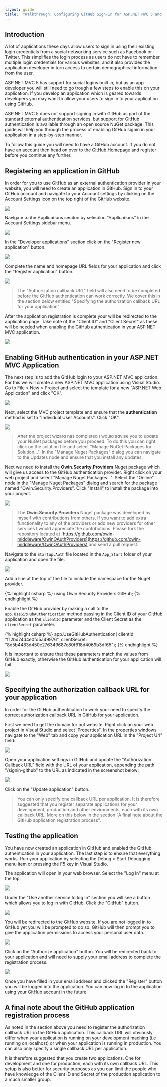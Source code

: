 ```yaml
---
layout: guide
title:  "Walkthrough: Configuring GitHub Sign-In for ASP.NET MVC 5 and Visual Studio 2013"
---
```


## Introduction
A lot of applications these days allow users to sign in using their existing login credentials from a social networking service such as Facebook or Twitter.  This simplifies the login process as users do not have to remember multiple login credentials for various websites, and it also provides the application developer in turn access to certain demographical information from the user.

ASP.NET MVC 5 has support for social logins built in, but as an app developer you will still need to go trough a few steps to enable this on your application.  If you develop an application which is geared towards developers you may want to allow your users to sign in to your application using GitHub.  

ASP.NET MVC 5 does not support signing in with GitHub as part of the standard external authentication services, but support for GitHub authentication is available through an open source NuGet package. This guide will help you through the process of enabling GitHub signin in your application in a step-by-step manner.

To follow this guide you will need to have a GitHub account.  If you do not have an account then head on over to the [GitHub Homepage](http://www.github.com) and register before you continue any further.

## Registering an application in GitHub
In order for you to use GitHub as an external authentication provider in your website, you will need to create an application in GitHub.  Sign in to your GitHub account and navigate to your Account settings by clicking on the Account Settings icon on the top right of the GitHub website.

![](/images/guides/github/github_account_settings_menu.png)

Navigate to the Applications section by selection "Applications" in the Account Settings sidebar menu.

![](/images/guides/github/account_settings_sidebar.png)

In the "Developer applications" section click on the "Register new application" button.

![](/images/guides/github/developer_applications_section.png)

Complete the name and homepage URL fields for your application and click the "Register application" button.

![](/images/guides/github/github_application_registration.png)

> The "Authorization callback URL" field will also need to be completed before the GitHub authentication can work correctly.  We cover this in the section below entitled "Specifying the authorization callback URL for your application"

After the application registration is complete your will be redirected to the application page.  Take note of the "Client ID" and "Client Secret" as these will be needed when enabling the GitHub authentication in your ASP.NET MVC application.

![](/images/guides/github/application_keys.png)

## Enabling GitHub authentication in your ASP.NET MVC Application
The next step is to add the GitHub login to your ASP.NET MVC application.  For this we will create a new ASP.NET MVC application using Visual Studio. Go to File > New > Project and select the template for a new "ASP.NET Web Application" and click "OK".

![](/images/guides/github/new_project.png)

Next, select the MVC project template and ensure that the **authentication** method is set to "Individual User Accounts".  Click "OK".

![](/images/guides/github/new_project_mvc.png)

> After the project wizard has completed I would advise you to update your NuGet packages before you proceed.  To do this you can right click on the solution file and select "Manage NuGet Packages for Solution...".  In the "Manage Nuget Packages" dialog you can navigate to the Updates node and ensure that you install any updates.

Next we need to install the **Owin.Security.Providers** Nuget package which will give us access to the GitHub authentication provider.  Right click on your web project and select "Manage Nuget Packages...". Select the "Online" node in the "Manage Nuget Packages" dialog and search for the package named "Owin.Security.Providers".  Click "Install" to install the package into your project.

![](/images/guides/github/nuget_package_dialog.png)

> The **Owin.Security.Providers** Nuget package was developed by myself with contributions from others.  If you want to add extra functionality to any of the providers or add new providers for other services I would appreciate the contributions.  Please fork the repository located at [https://github.com/owin-middleware/OwinOAuthProviders](https://github.com/owin-middleware/OwinOAuthProviders) and send a pull request.

Navigate to the `Startup.Auth` file located in the `App_Start` folder of your application and open the file.

![](/images/guides/github/navigate_startup_auth.png)

Add a line at the top of the file to include the namespace for the Nuget provider.

{% highlight csharp %}
using Owin.Security.Providers.GitHub;
{% endhighlight %}

Enable the GitHub provider by making a call to the `app.UseGitHubAuthentication` method passing in the Client ID of your GitHub application as the `clientId` parameter and the Client Secret as the `clientSecret` parameter.

{% highlight csharp %}
app.UseGitHubAuthentication(
	clientId: "f12bd74d4e0fd5a49976",
	clientSecret: "8d5b4483d450c276349687e80f618d4069b3df65");
{% endhighlight %}

It is important to ensure that these parameters match the values from GitHub exactly, otherwise the GitHub authentication for your application will fail.

![](/images/guides/github/keys_matchup.png)

## Specifying the authorization callback URL for your application
In order for the GitHub authentication to work your need to specify the correct authorization callback URL in GitHub for your application.

First we need to get the domain for out website. Right click on your web project in Visual Studio and select 'Properties".  In the properties windows navigate to the "Web" tab and copy your application URL in the "Project Url" field:

![](/images/guides/github/project_properties.png)

Open your application settings in GitHub and update the "Authorization Callback URL" field with the URL of your application, appending the path "/signin-github" to the URL as indicated in the screenshot below:

![](/images/guides/github/update_github_application_callback.png)

Click on the "Update application" button.

> You can only specify one callback URL per application.  It is therefore suggested that you register separate applications for your development, production and other environments, each with its own callback URL.  More on this below in the section "A final note about the GitHub application registration process".

## Testing the application
You have now created an application in GitHub and enabled the GitHub authentication in your application.  The last step is to ensure that everything works.  Run your application by selecting the Debug > Start Debugging menu item or pressing the F5 key in Visual Studio.

The application will open in your web browser.  Select the "Log In" menu at the top.

![](/images/guides/github/application_start_screen.png)

Under the "Use another service to log in" section you will see a button which allows you to log in with GitHub.  Click the "GitHub" button.

![](/images/guides/github/application_login_screen.png)

You will be redirected to the GitHub website.  If you are not logged in to GitHub yet you will be prompted to do so.  GitHub will then prompt you to give the application permissions to access your personal user data.

![](/images/guides/github/github_permission.png)

Click on the "Authorize application" button.  You will be redirected back to your application and will need to supply your email address to complete the registration process.

![](/images/guides/github/complete_registration.png)

Once you have filled in your email address and clicked the "Register" button you will be logged into the application.  You can now log in to the application using your GitHub account in the future.

## A final note about the GitHub application registration process
As noted in the section above you need to register the authorization callback URL in the GitHub application.  This callback URL will obviously differ when your application is running on your development maching (i.e running on localhost) or when your application is running in production.  You can also only specify a single callback URL per application.

It is therefore suggested that you create two applications.  One for development and one for production, each with its own callback URL. This setup is also better for security purposes as you can limit the people who have knowledge of the Client ID and Secret of the production application to a much smaller group.

